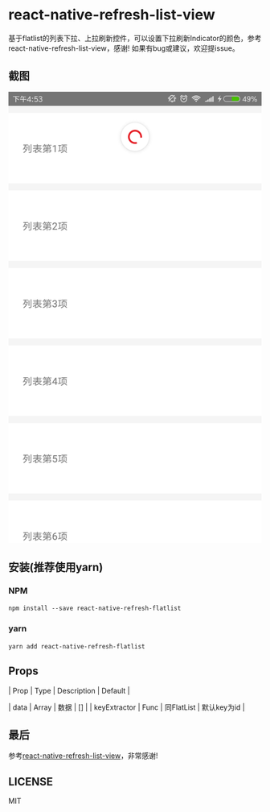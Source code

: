 # react-native-refresh-list-view

基于flatlist的列表下拉、上拉刷新控件，可以设置下拉刷新Indicator的颜色，参考react-native-refresh-list-view，感谢!
如果有bug或建议，欢迎提issue。

## 截图

<img src="https://github.com/MR03web/react-native-refresh-flatlist/blob/master/screen_shot/1.png" alt="1" title="1">

## 安装(推荐使用yarn)

### NPM
```
npm install --save react-native-refresh-flatlist
```

### yarn
```
yarn add react-native-refresh-flatlist
```
## Props
| Prop | Type | Description | Default |

| data | Array | 数据 | [] |
| keyExtractor | Func | 同FlatList | 默认key为id |

## 最后

参考[react-native-refresh-list-view](https://github.com/huanxsd/react-native-refresh-list-view)，非常感谢!

## LICENSE

MIT